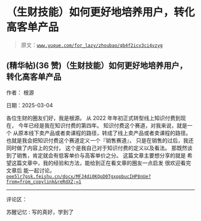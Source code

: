 # （生财技能）如何更好地培养用户，转化高客单产品

> 原文：[`www.yuque.com/for_lazy/zhoubao/qb4f2icv3ci4vzyg`](https://www.yuque.com/for_lazy/zhoubao/qb4f2icv3ci4vzyg)

## (精华帖)(36 赞)（生财技能）如何更好地培养用户，转化高客单产品

作者： 根源

日期：2025-03-04

各位生财的圈友们好，我是根源。 从 2022 年年初正式转型线上知识付费到现在， 今年已经是我在知识付费的第四年。 知识付费这个赛道，对我来说，就是一个
从原本线下卖产品或者卖课程的路径，转成了线上卖产品或者卖课程的路径。 也就是我会把知识付费这个赛道定义一个『销售赛道』，
只是在销售的过后，我还同时做了内容上的交付， 这个是我自己对于知识付费的定义以及看法。 那既然谈到了销售，肯定就会有低客单价与高客单价之分。
这篇文章主要想分享的就是 希望这篇文章中，我的经验和方法，能给到正在看文章的圈友一点启发 很欢迎看完文章后 能一起讨论。 [`oee5lr7gsk.feishu.cn/docx/MFJ4di0KQoD0TgxppbucIHP8nUe?from=from_copylink&reRdXZ;=1`](https://oee5lr7gsk.feishu.cn/docx/MFJ4di0KQoD0TgxppbucIHP8nUe?from=from_copylink&reRdXZ;=1)

* * *

评论区：

苏醒记忆 : 写的真好，学到了